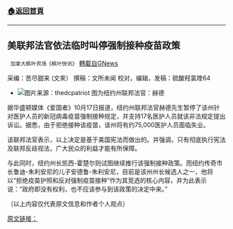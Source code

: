 ###  [:house:返回首頁](https://github.com/ourhimalayas/txt)
---


## 美联邦法官依法临时叫停强制接种疫苗政策
` 加拿大枫叶农场《枫叶快讯》` [轉載自GNews](https://gnews.org/zh-hans/1602846/)

采编：苦尽甜来 (文來） 撰稿：文所未闻 校对，编辑，发稿：硫酸羟氯喹64

- ![](https://assets.gnews.org/wp-content/uploads/2021/10/s-edited.png)图片来源：thedcpatriot
图为纽约州联邦法官：赫德


据华盛顿媒体《爱国者》10月17日报道，纽约州联邦法官赫德先生暂停了该州针对医护人员的新冠病毒疫苗强制接种规定，并支持17名医护人员就该非法规定提出诉讼。据悉，由于拒绝接种该疫苗，该州将有约75,000医护人员面临失业。

该联邦法官表示，以上决定是基于美国宪法而做出的。并强调，只有彻底执行宪法及联邦反歧视法，广大民众的利益才能有所保障。

与此同时，纽约州长凯西-霍楚尔则试图继续推行该强制接种政策。而纽约传奇市长鲁迪-朱利安尼的儿子安德鲁-朱利安尼，目前是该州州长候选人之一，他将以“拒绝疫苗护照和反对强制疫苗接种”作为其竞选的核心内容，并为此表示说：“政府即没有权利，也不应该参与到该政策的决定中来。”

（以上内容仅代表原文信息和作者个人观点）

[原文链接：](https://thedcpatriot.com/judge-temporarily-stops-new-yorks-vaccine-mandate-for-healthcare-workers-citing-us-constitution/)
